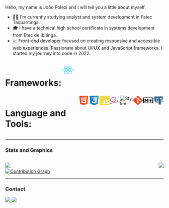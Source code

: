 Hello, my name is João Polezi and I will tell you a little about myself. 

- 👨‍💻 I'm currently studying analyst and system development in Fatec Taquaritinga.
- 🎓 I have a technical high school certificate in systems development from Etec de Ibitinga.
- 📈 Front-end developer focused on creating responsive and accessible web experiences. Passionate about UI/UX and JavaScript frameworks. I started my journey into code in 2022.

<div style="display: flex; flex-direction: row; margin-top: 30px;">
<h1> Frameworks:</h1>
  <img align="center" alt="React" height="30" width="40" src="https://raw.githubusercontent.com/devicons/devicon/master/icons/react/react-original.svg">
</div>
  
<div style="display: flex; flex-direction: row; margin-top: 5px;">  
<h1>Language and Tools:</h1>
    <img align="center" alt="HTML" height="30" width="40" src="https://raw.githubusercontent.com/devicons/devicon/master/icons/html5/html5-original.svg">
    <img align="center" alt="CSS" height="30" width="40" src="https://raw.githubusercontent.com/devicons/devicon/master/icons/css3/css3-original.svg">
    <img align="center" alt="JS" height="30" width="40" src="https://raw.githubusercontent.com/devicons/devicon/master/icons/javascript/javascript-plain.svg">
    <img align="center" alt="Sass" height="30" width="40" src="https://raw.githubusercontent.com/devicons/devicon/master/icons/sass/sass-original.svg">
    <img align="center" alt="Styled-Components" height="30" width="40" src="https://raw.githubusercontent.com/styled-components/brand/master/styled-components.png">
    <img align="center" alt="Git" height="30" width="40" src="https://raw.githubusercontent.com/devicons/devicon/master/icons/git/git-original.svg">
    <img align="center" alt="Markdown" height="30" width="40" src="https://github.com/devicons/devicon/blob/master/icons/markdown/markdown-original.svg">
    <img align="center" alt="PostgreSQL" height="30" width="40" src="https://github.com/devicons/devicon/blob/master/icons/postgresql/postgresql-plain.svg">
</div>


***

### Stats and Graphics
<div style="display: flex; justify-content: space-between; margin-top: 30px; width: 100%;">
<a href="https://github.com/anuraghazra/github-readme-stats">
  <img height="180em" src="https://github-readme-stats.vercel.app/api/top-langs/?username=Jopolezi&layout=compact&langs_count=7&theme=react&bg_color=0d1117&border_color=30363d&title_color=58a6ff&text_color=c9d1d9"/>
</a>

<a href="https://github.com/anuraghazra/github-readme-stats">
  <img height="180em" src="https://github-readme-stats.vercel.app/api?username=Jopolezi&show_icons=true&theme=react&bg_color=0d1117&border_color=30363d&title_color=58a6ff&text_color=c9d1d9&include_all_commits=true&count_private=true"/>
</a>
</div>
<div>
<a href="https://github.com/Ashutosh00710/github-readme-activity-graph">
  <img src="https://github-readme-activity-graph.vercel.app/graph?username=Jopolezi&theme=react-dark" alt="Contribution Graph" />
</a>
</div>

***

### Contact
<div> 
<a href="mailto:joao.francisco12123@gmail.com">
  <img src="https://img.shields.io/badge/-Gmail-%23333?style=for-the-badge&logo=gmail&logoColor=white" target="_blank">
</a>
<a href="https://www.linkedin.com/in/joao-polezi/" target="_blank">
  <img src="https://img.shields.io/badge/-LinkedIn-%230077B5?style=for-the-badge&logo=linkedin&logoColor=white" target="_blank">
</a>
</div>
